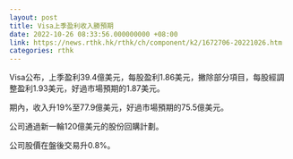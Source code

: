 ```yaml
---
layout: post
title: Visa上季盈利收入勝預期
date: 2022-10-26 08:33:56.000000000 +08:00
link: https://news.rthk.hk/rthk/ch/component/k2/1672706-20221026.htm
categories: rthk
---
```


Visa公布，上季盈利39.4億美元，每股盈利1.86美元，撇除部分項目，每股經調整盈利1.93美元，好過市場預期的1.87美元。

期內，收入升19%至77.9億美元，好過市場預期的75.5億美元。

公司通過新一輪120億美元的股份回購計劃。

公司股價在盤後交易升0.8%。
